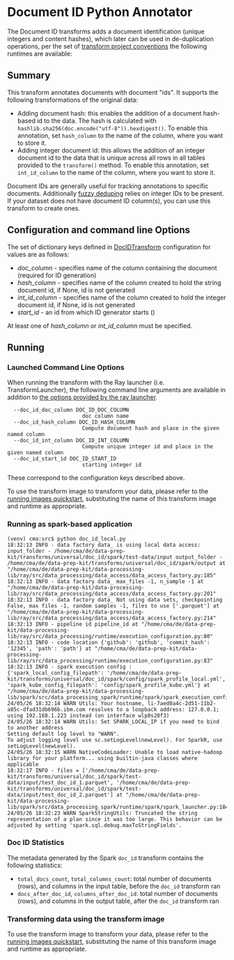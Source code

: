 # Document ID Python Annotator

The Document ID transforms adds a document identification (unique integers and content hashes), which later can be 
used in de-duplication operations, per the set of 
[transform project conventions](../../README.md#transform-project-conventions)
the following runtimes are available:

## Summary

This transform annotates documents with document "ids".
It supports the following transformations of the original data:
* Adding document hash: this enables the addition of a document hash-based id to the data.
  The hash is calculated with `hashlib.sha256(doc.encode("utf-8")).hexdigest()`.
  To enable this annotation, set `hash_column` to the name of the column,
  where you want to store it.
* Adding integer document id: this allows the addition of an integer document id to the data that
  is unique across all rows in all tables provided to the `transform()` method.
  To enable this annotation, set `int_id_column` to the name of the column, where you want
  to store it.

Document IDs are generally useful for tracking annotations to specific documents. Additionally
[fuzzy deduping](../fdedup) relies on integer IDs to be present. If your dataset does not have
document ID column(s), you can use this transform to create ones.


## Configuration and command line Options

The set of dictionary keys defined in [DocIDTransform](src/doc_id_transform_ray.py)
configuration for values are as follows:

* _doc_column_ - specifies name of the column containing the document (required for ID generation)
* _hash_column_ - specifies name of the column created to hold the string document id, if None, id is not generated
* _int_id_column_ - specifies name of the column created to hold the integer document id, if None, id is not generated
* _start_id_ - an id from which ID generator starts () 

At least one of _hash_column_ or _int_id_column_ must be specified.

## Running

### Launched Command Line Options 
When running the transform with the Ray launcher (i.e. TransformLauncher),
the following command line arguments are available in addition to 
[the options provided by the ray launcher](../../../../data-processing-lib/doc/ray-launcher-options.md).
```
  --doc_id_doc_column DOC_ID_DOC_COLUMN
                        doc column name
  --doc_id_hash_column DOC_ID_HASH_COLUMN
                        Compute document hash and place in the given named column
  --doc_id_int_column DOC_ID_INT_COLUMN
                        Compute unique integer id and place in the given named column
  --doc_id_start_id DOC_ID_START_ID
                        starting integer id
```
These correspond to the configuration keys described above.


To use the transform image to transform your data, please refer to the 
[running images quickstart](../../../../doc/quick-start/run-transform-image.md),
substituting the name of this transform image and runtime as appropriate.


### Running as spark-based application
```
(venv) cma:src$ python doc_id_local.py
18:32:13 INFO - data factory data_ is using local data access: input_folder - /home/cma/de/data-prep-kit/transforms/universal/doc_id/spark/test-data/input output_folder - /home/cma/de/data-prep-kit/transforms/universal/doc_id/spark/output at "/home/cma/de/data-prep-kit/data-processing-lib/ray/src/data_processing/data_access/data_access_factory.py:185"
18:32:13 INFO - data factory data_ max_files -1, n_sample -1 at "/home/cma/de/data-prep-kit/data-processing-lib/ray/src/data_processing/data_access/data_access_factory.py:201"
18:32:13 INFO - data factory data_ Not using data sets, checkpointing False, max files -1, random samples -1, files to use ['.parquet'] at "/home/cma/de/data-prep-kit/data-processing-lib/ray/src/data_processing/data_access/data_access_factory.py:214"
18:32:13 INFO - pipeline id pipeline_id at "/home/cma/de/data-prep-kit/data-processing-lib/ray/src/data_processing/runtime/execution_configuration.py:80"
18:32:13 INFO - code location {'github': 'github', 'commit_hash': '12345', 'path': 'path'} at "/home/cma/de/data-prep-kit/data-processing-lib/ray/src/data_processing/runtime/execution_configuration.py:83"
18:32:13 INFO - spark execution config : {'spark_local_config_filepath': '/home/cma/de/data-prep-kit/transforms/universal/doc_id/spark/config/spark_profile_local.yml', 'spark_kube_config_filepath': 'config/spark_profile_kube.yml'} at "/home/cma/de/data-prep-kit/data-processing-lib/spark/src/data_processing_spark/runtime/spark/spark_execution_config.py:42"
24/05/26 18:32:14 WARN Utils: Your hostname, li-7aed0a4c-2d51-11b2-a85c-dfad31db696b.ibm.com resolves to a loopback address: 127.0.0.1; using 192.168.1.223 instead (on interface wlp0s20f3)
24/05/26 18:32:14 WARN Utils: Set SPARK_LOCAL_IP if you need to bind to another address
Setting default log level to "WARN".
To adjust logging level use sc.setLogLevel(newLevel). For SparkR, use setLogLevel(newLevel).
24/05/26 18:32:15 WARN NativeCodeLoader: Unable to load native-hadoop library for your platform... using builtin-java classes where applicable
18:32:17 INFO - files = ['/home/cma/de/data-prep-kit/transforms/universal/doc_id/spark/test-data/input/test_doc_id_1.parquet', '/home/cma/de/data-prep-kit/transforms/universal/doc_id/spark/test-data/input/test_doc_id_2.parquet'] at "/home/cma/de/data-prep-kit/data-processing-lib/spark/src/data_processing_spark/runtime/spark/spark_launcher.py:184"
24/05/26 18:32:23 WARN SparkStringUtils: Truncated the string representation of a plan since it was too large. This behavior can be adjusted by setting 'spark.sql.debug.maxToStringFields'.
```

### Doc ID Statistics
The metadata generated by the Spark `doc_id` transform contains the following statistics:
  * `total_docs_count`, `total_columns_count`: total number of documents (rows), and columns in the input table, before the `doc_id` transform ran    
  * `docs_after_doc_id`, `columns_after_doc_id`: total number of documents (rows), and columns in the output table, after the `doc_id` transform ran  

### Transforming data using the transform image

To use the transform image to transform your data, please refer to the 
[running images quickstart](../../../../doc/quick-start/run-transform-image.md),
substituting the name of this transform image and runtime as appropriate.

